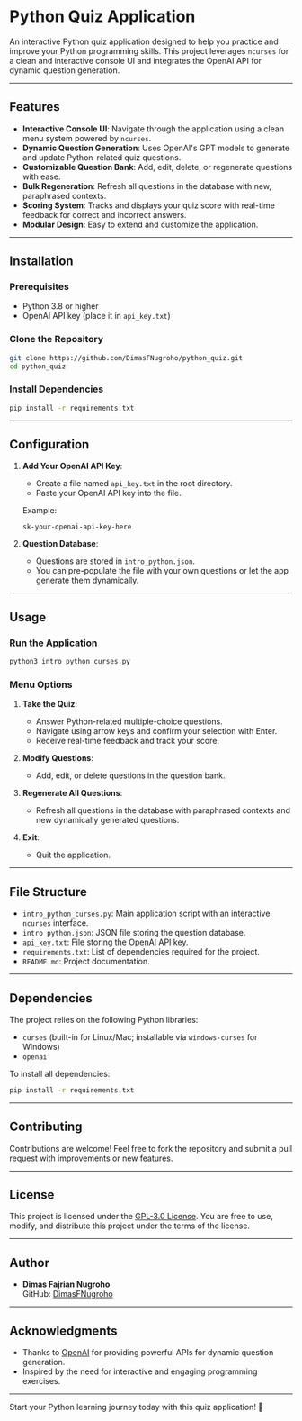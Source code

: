 # Python Quiz Application

An interactive Python quiz application designed to help you practice and improve your Python programming skills. This project leverages `ncurses` for a clean and interactive console UI and integrates the OpenAI API for dynamic question generation.

---

## Features

- **Interactive Console UI**: Navigate through the application using a clean menu system powered by `ncurses`.
- **Dynamic Question Generation**: Uses OpenAI's GPT models to generate and update Python-related quiz questions.
- **Customizable Question Bank**: Add, edit, delete, or regenerate questions with ease.
- **Bulk Regeneration**: Refresh all questions in the database with new, paraphrased contexts.
- **Scoring System**: Tracks and displays your quiz score with real-time feedback for correct and incorrect answers.
- **Modular Design**: Easy to extend and customize the application.

---

## Installation

### Prerequisites

- Python 3.8 or higher
- OpenAI API key (place it in `api_key.txt`)

### Clone the Repository

```bash
git clone https://github.com/DimasFNugroho/python_quiz.git
cd python_quiz
```

### Install Dependencies

```bash
pip install -r requirements.txt
```

---

## Configuration

1. **Add Your OpenAI API Key**:
   - Create a file named `api_key.txt` in the root directory.
   - Paste your OpenAI API key into the file.

   Example:
   ```plaintext
   sk-your-openai-api-key-here
   ```

2. **Question Database**:
   - Questions are stored in `intro_python.json`.
   - You can pre-populate the file with your own questions or let the app generate them dynamically.

---

## Usage

### Run the Application

```bash
python3 intro_python_curses.py
```

### Menu Options

1. **Take the Quiz**:
   - Answer Python-related multiple-choice questions.
   - Navigate using arrow keys and confirm your selection with Enter.
   - Receive real-time feedback and track your score.

2. **Modify Questions**:
   - Add, edit, or delete questions in the question bank.

3. **Regenerate All Questions**:
   - Refresh all questions in the database with paraphrased contexts and new dynamically generated questions.

4. **Exit**:
   - Quit the application.

---

## File Structure

- `intro_python_curses.py`: Main application script with an interactive `ncurses` interface.
- `intro_python.json`: JSON file storing the question database.
- `api_key.txt`: File storing the OpenAI API key.
- `requirements.txt`: List of dependencies required for the project.
- `README.md`: Project documentation.

---

## Dependencies

The project relies on the following Python libraries:

- `curses` (built-in for Linux/Mac; installable via `windows-curses` for Windows)
- `openai`

To install all dependencies:

```bash
pip install -r requirements.txt
```

---

## Contributing

Contributions are welcome! Feel free to fork the repository and submit a pull request with improvements or new features.

---

## License

This project is licensed under the [GPL-3.0 License](https://www.gnu.org/licenses/gpl-3.0.en.html). You are free to use, modify, and distribute this project under the terms of the license.

---

## Author

- **Dimas Fajrian Nugroho**  
  GitHub: [DimasFNugroho](https://github.com/DimasFNugroho)

---

## Acknowledgments

- Thanks to [OpenAI](https://openai.com) for providing powerful APIs for dynamic question generation.
- Inspired by the need for interactive and engaging programming exercises.

---

Start your Python learning journey today with this quiz application! 🚀

